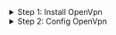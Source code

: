 <details>
<summary>Step 1: Install OpenVpn </summary> 

### Disable the selinux
```bash
setenforce 0;
sed -i 's/^SELINUX=.*$/SELINUX=disabled/g' /etc/selinux/config
```

### Change the Hostname
```bash
hostnamectl set-hostname openvpn
```
### Enable Ip_forwarding
```bash
# policy level
echo net.ipv4.ip_forward=1 >> /etc/sysctl.conf
# run level using sysctl
sysctl -w net.ipv4.ip_forward=1
# using proc file system
echo 1 > /proc/sys/net/ipv4/ip_forward
# restart sysctl
sysctl -p
```

### Install the openvpn package
```bash
yum install -y epel-release
yum install -y openvpn
```

</details>


<details>
<summary>Step 2: Config OpenVpn </summary> 

### Nagivate to openvpn directory
```bash
cd /etc/openvpn
```

### Download EasyRSA package
```bash
wget https://github.com/OpenVPN/easy-rsa/releases/download/v3.0.6/EasyRSA-unix-v3.0.6.tgz
```

### Extract EasyRSA package
```bash
tar -xvzf EasyRSA-unix-v3.0.6.tgz
```
### Rename EasyRSA directory
```bash
mv EasyRSA-v3.0.6 easy-rsa
```

</details>



